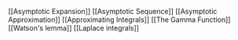 [[Asymptotic Expansion]]
[[Asymptotic Sequence]]
[[Asymptotic Approximation]]
[[Approximating Integrals]]
[[The Gamma Function]]
[[Watson's lemma]]
[[Laplace integrals]]

